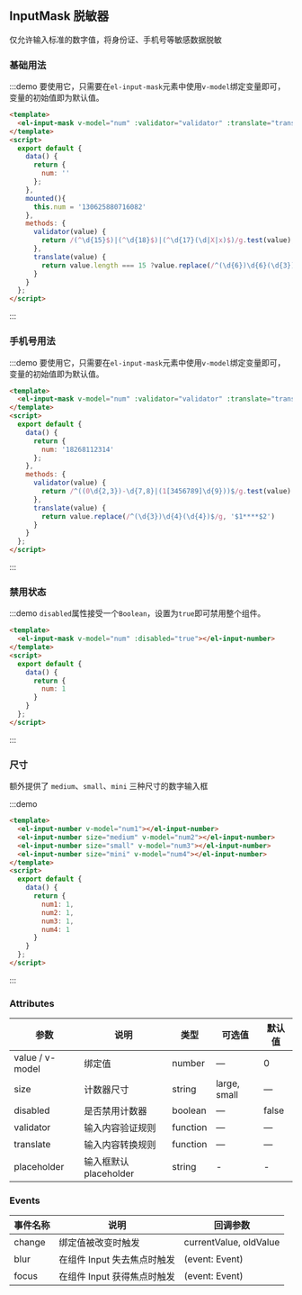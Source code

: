 ## InputMask 脱敏器

仅允许输入标准的数字值，将身份证、手机号等敏感数据脱敏

### 基础用法

:::demo 要使用它，只需要在`el-input-mask`元素中使用`v-model`绑定变量即可，变量的初始值即为默认值。
```html
<template>
  <el-input-mask v-model="num" :validator="validator" :translate="translate" label="描述文字" style="width:300px"></el-input-mask>
</template>
<script>
  export default {
    data() {
      return {
        num: ''
      };
    },
    mounted(){
      this.num = '130625880716082'
    },
    methods: {
      validator(value) {
        return /(^\d{15}$)|(^\d{18}$)|(^\d{17}(\d|X|x)$)/g.test(value);
      },
      translate(value) {
        return value.length === 15 ?value.replace(/^(\d{6})\d{6}(\d{3})$/g, '$1******$2') : value.replace(/^(\d{6})\d{8}(\d{3}(\d|X|x))$/g, '$1********$2')
      }
    }
  };
</script>
```
:::
### 手机号用法

:::demo 要使用它，只需要在`el-input-mask`元素中使用`v-model`绑定变量即可，变量的初始值即为默认值。
```html
<template>
  <el-input-mask v-model="num" :validator="validator" :translate="translate" label="描述文字" style="width:300px"></el-input-mask>
</template>
<script>
  export default {
    data() {
      return {
        num: '18268112314'
      };
    },
    methods: {
      validator(value) {
        return /^((0\d{2,3})-\d{7,8}|(1[3456789]\d{9}))$/g.test(value)
      },
      translate(value) {
        return value.replace(/^(\d{3})\d{4}(\d{4})$/g, '$1****$2')
      }
    }
  };
</script>
```
:::
### 禁用状态

:::demo `disabled`属性接受一个`Boolean`，设置为`true`即可禁用整个组件。

```html
<template>
  <el-input-mask v-model="num" :disabled="true"></el-input-number>
</template>
<script>
  export default {
    data() {
      return {
        num: 1
      }
    }
  };
</script>
```
:::

### 尺寸

额外提供了 `medium`、`small`、`mini` 三种尺寸的数字输入框

:::demo

```html
<template>
  <el-input-number v-model="num1"></el-input-number>
  <el-input-number size="medium" v-model="num2"></el-input-number>
  <el-input-number size="small" v-model="num3"></el-input-number>
  <el-input-number size="mini" v-model="num4"></el-input-number>
</template>
<script>
  export default {
    data() {
      return {
        num1: 1,
        num2: 1,
        num3: 1,
        num4: 1
      }
    }
  };
</script>
```
:::

### Attributes
| 参数      | 说明          | 类型      | 可选值                           | 默认值  |
|----------|-------------- |----------|--------------------------------  |-------- |
| value / v-model    | 绑定值         | number | — | 0 |
| size     | 计数器尺寸           | string   | large, small | — |
| disabled | 是否禁用计数器        | boolean | — | false |
| validator | 输入内容验证规则 | function | — | — |
| translate | 输入内容转换规则 | function | — | — |
| placeholder | 输入框默认 placeholder | string | - | - |

### Events
| 事件名称 | 说明 | 回调参数 |
|---------|--------|---------|
| change | 绑定值被改变时触发 | currentValue, oldValue |
| blur | 在组件 Input 失去焦点时触发 | (event: Event) |
| focus | 在组件 Input 获得焦点时触发 | (event: Event) |